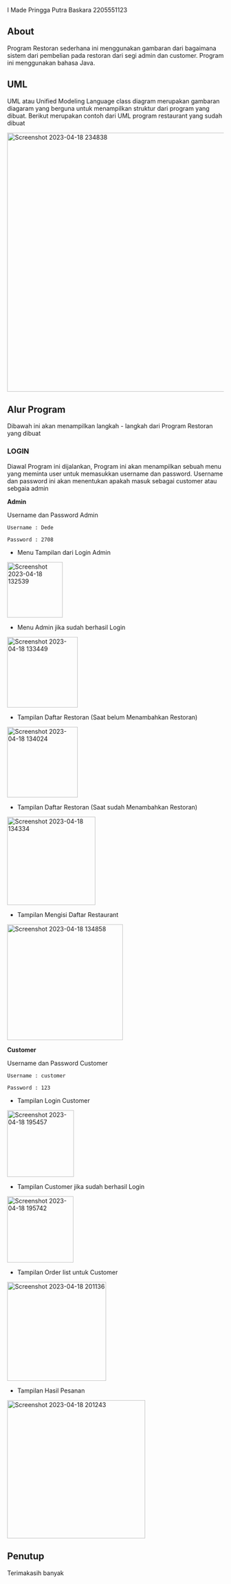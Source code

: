 I Made Pringga Putra Baskara 
2205551123

## About

Program Restoran sederhana ini menggunakan gambaran dari bagaimana sistem dari pembelian pada restoran dari segi admin dan customer. Program ini menggunakan bahasa Java. 

## UML

UML atau Unified Modeling Language class diagram merupakan gambaran diagaram yang berguna untuk menampilkan struktur dari program yang dibuat. Berikut merupakan contoh dari UML program restaurant yang sudah dibuat


<img width="602" alt="Screenshot 2023-04-18 234838" src="https://user-images.githubusercontent.com/114967494/232848581-5bdc89d9-49a2-4df5-b400-f93ff2410164.png">



## Alur Program

Dibawah ini akan menampilkan langkah - langkah dari Program Restoran yang dibuat

### LOGIN

Diawal Program ini dijalankan, Program ini akan menampilkan sebuah menu yang meminta user untuk memasukkan username dan password. Username dan password ini akan menentukan apakah masuk sebagai customer atau sebgaia admin

**Admin**

Username dan Password Admin

`Username : Dede`

`Password : 2708`

- Menu Tampilan dari Login Admin
<img width="129" alt="Screenshot 2023-04-18 132539" src="https://user-images.githubusercontent.com/114967494/232848833-a1892d45-71a0-481e-96fd-44ce6cbfb797.png">


- Menu Admin jika sudah berhasil Login

<img width="164" alt="Screenshot 2023-04-18 133449" src="https://user-images.githubusercontent.com/114967494/232848897-89acbe20-a8f8-45ad-8050-18624bf0f247.png">

- Tampilan Daftar Restoran (Saat belum Menambahkan Restoran)

<img width="164" alt="Screenshot 2023-04-18 134024" src="https://user-images.githubusercontent.com/114967494/232848931-027bcd07-e694-4037-8d34-8fe198d5281c.png">

- Tampilan Daftar Restoran (Saat sudah Menambahkan Restoran)

<img width="205" alt="Screenshot 2023-04-18 134334" src="https://user-images.githubusercontent.com/114967494/232848980-03214ecf-4d0d-405c-a6e8-7a066794a9c4.png">


- Tampilan Mengisi Daftar Restaurant

<img width="269" alt="Screenshot 2023-04-18 134858" src="https://user-images.githubusercontent.com/114967494/232849013-40828d56-fdf0-4261-bf1b-f7c368076e43.png">



**Customer**

Username dan Password Customer

`Username : customer`

`Password : 123`

- Tampilan Login Customer

<img width="155" alt="Screenshot 2023-04-18 195457" src="https://user-images.githubusercontent.com/114967494/232849044-5d0762de-4a80-4548-b609-03fcfc256253.png">

- Tampilan Customer jika sudah berhasil Login

<img width="154" alt="Screenshot 2023-04-18 195742" src="https://user-images.githubusercontent.com/114967494/232849069-1adcf6e4-4210-46d1-8da6-071b41fa1be9.png">


- Tampilan Order list untuk Customer

<img width="230" alt="Screenshot 2023-04-18 201136" src="https://user-images.githubusercontent.com/114967494/232849111-c3893ad0-5b52-4102-a13c-acfe7f0ceb38.png">

- Tampilan Hasil Pesanan 

<img width="321" alt="Screenshot 2023-04-18 201243" src="https://user-images.githubusercontent.com/114967494/232849170-f1d47c69-ddcb-4591-9ca3-79420cf50581.png">

## Penutup

Terimakasih banyak
